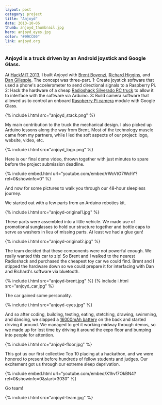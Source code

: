 ```yaml
---
layout: post
category: project
title: "Anjoyd"
date: 2013-10-06
thumb: anjoyd_thumbnail.jpg
hero: anjoyd_eyes.jpg
color: "#99CC00"
link: anjoyd.org
---
```


### Anjoyd is a truck driven by an Android joystick and Google Glass.

At [HackMIT 2013](https://hackmit.org/), I built Anjoyd with [Brent Bovenzi](http://bbovenzi.com), [Richard Higgins](http://relh.net), and [Dan Gillespie](http://dg.gg). The concept was three-part. 1: Create joystick software that used a phone's accelerometer to send directional signals to a Raspberry Pi. 2: Hack the hardware of a cheap [Radioshack Silverado RC truck](http://www.radioshack.com/radioshack-1-10-scale-silverado-hd-rc-truck/6001051.html) to allow it to interface with the software via Arduino. 3: Build camera software that allowed us to control an onboard [Raspberry Pi camera](http://www.amazon.com/Raspberry-5MP-Camera-Board-Module/dp/B00E1GGE40) module with Google Glass.

{% include i.html src="anjoyd_stack.png" %}

My main contribution to the truck the mechanical design. I also picked up Arduino lessons along the way from Brent. Most of the technology muscle came from my partners, while I led the soft aspects of our project: logo, website, video, etc.

{% include i.html src="anjoyd_logo.png" %}

Here is our final demo video, thrown together with just minutes to spare before the project submission deadline.

{% include embed.html url="youtube.com/embed/rWcVtG7WchY?rel=0&amp;showinfo=0" %}

And now for some pictures to walk you through our 48-hour sleepless journey.

We started out with a few parts from an Arduino robotics kit.

{% include i.html src="anjoyd-original1.jpg" %}

These parts were assembled into a little vehicle. We made use of promotional sunglasses to hold our structure together and bottle caps to serve as washers in lieu of missing parts. At least we had a glue gun!

{% include i.html src="anjoyd-original2.jpg" %}

The team decided that these components were not powerful enough. We really wanted this car to zip! So Brent and I walked to the nearest Radioshack and purchased the cheapest toy car we could find. Brent and I stipped the hardware down so we could prepare it for interfacing with Dan and Richard's software via bluetooth.

{% include i.html src="anjoyd-brent.jpg" %}
{% include i.html src="anjoyd_car.jpg" %}

The car gained some personality.

{% include i.html src="anjoyd-eyes.jpg" %}

And so after coding, building, testing, eating, stetching, drawing, swimming, and dancing, we slapped a [16000mAh battery](http://amzn.com/B00QESCTQA) on the back and started driving it around. We managed to get it working midway through demos, so we made up for lost time by driving it around the expo floor and bumping into people for attention.

{% include i.html src="anjoyd-floor.jpg" %}

This got us our first collective Top 10 placing at a hackathon, and we were honored to present before hundreds of fellow students and judges. Our excitement got us through our extreme sleep deprivation.

{% include embed.html url="youtube.com/embed/X1hvf7OkBN4?rel=0&amp;showinfo=0&amp;start=3030" %}


Go team!

{% include i.html src="anjoyd-team.jpg" %}
